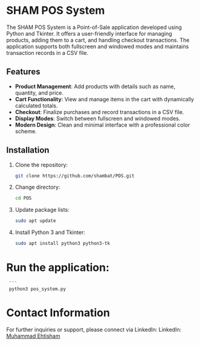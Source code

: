 # SHAM POS System

The SHAM POS System is a Point-of-Sale application developed using Python and Tkinter. It offers a user-friendly interface for managing products, adding them to a cart, and handling checkout transactions. The application supports both fullscreen and windowed modes and maintains transaction records in a CSV file.

## Features

- **Product Management**: Add products with details such as name, quantity, and price.
- **Cart Functionality**: View and manage items in the cart with dynamically calculated totals.
- **Checkout**: Finalize purchases and record transactions in a CSV file.
- **Display Modes**: Switch between fullscreen and windowed modes.
- **Modern Design**: Clean and minimal interface with a professional color scheme.

## Installation

1. Clone the repository:
   ```bash
   git clone https://github.com/shambat/POS.git
2. Change directory:
   ```bash
   cd POS
3. Update package lists:
   ```bash
   sudo apt update
4. Install Python 3 and Tkinter:
    ```bash
    sudo apt install python3 python3-tk
# Run the application:
     ```
     python3 pos_system.py
# Contact Information
For further inquiries or support, please connect via LinkedIn:
LinkedIn: [Muhammad Ehtisham](https://www.linkedin.com/in/ehtishamcyber/)

